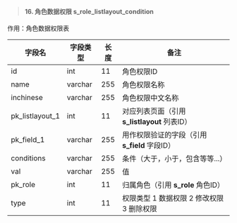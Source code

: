 > #### 16. 角色数据权限 s_role_listlayout_condition

作用：角色数据权限表

| 字段名          | 字段类型 | 长度 | 备注                                          |
| --------------- | -------- | ---- | --------------------------------------------- |
| id              | int      | 11   | 角色权限ID                                    |
| name            | varchar  | 255  | 角色权限名称                                  |
| inchinese       | varchar  | 255  | 角色权限中文名称                              |
| pk_listlayout_1 | int      | 11   | 对应列表页面（引用 **s_listlayout** 列表ID）  |
| pk_field_1      | varchar  | 255  | 用作权限验证的字段（引用 **s_field** 字段ID） |
| conditions      | varchar  | 255  | 条件（大于，小于，包含等等...）               |
| val             | varchar  | 255  | 值                                            |
| pk_role         | int      | 11   | 归属角色（引用 **s_role** 角色ID）            |
| type            | int      | 11   | 权限类型 1 数据权限 2 修改权限 3 删除权限     |